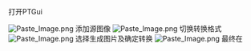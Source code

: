 打开PTGui

![Paste_Image.png](http://upload-images.jianshu.io/upload_images/3967890-9a842687b3bc99c6.png?imageMogr2/auto-orient/strip%7CimageView2/2/w/1240)
添加源图像
![Paste_Image.png](http://upload-images.jianshu.io/upload_images/3967890-0625912f0b0374ed.png?imageMogr2/auto-orient/strip%7CimageView2/2/w/1240)
切换转换格式
![Paste_Image.png](http://upload-images.jianshu.io/upload_images/3967890-b64d5010b2c947cc.png?imageMogr2/auto-orient/strip%7CimageView2/2/w/1240)
选择生成图片及确定转换
![Paste_Image.png](http://upload-images.jianshu.io/upload_images/3967890-f303e91d2cfac448.png?imageMogr2/auto-orient/strip%7CimageView2/2/w/1240)
最终在
